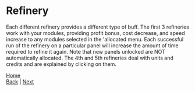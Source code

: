 # Refinery
Each different refinery provides a different type of buff. 
The first 3 refineries work with your modules, providing profit bonus, cost decrease, and speed increase to any modules selected in the 'allocated menu. 
Each successful run of the refinery on a particular panel will increase the amount of time required to refine it again. 
Note that new panels unlocked are NOT automatically allocated. 
The 4th and 5th refineries deal with units and credits and are explained by clicking on them. 

[Home](../README.md)  
[Back](Module%20Tab.md) | [Next](Equipment%20Tab.md)